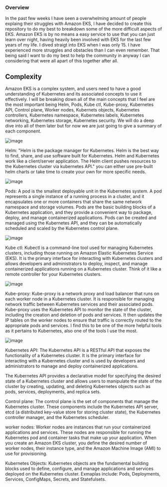 ### Overview

In the past few weeks I have seen a overwhelming amount of people explaing their struggles with Amazon EKS, I have decided to create this repository to do my best to breakdown some of the more difficult aspects of EKS. Amazon EKS is by no means a easy service to use that you can just learn over night, having heavily been involved with EKS for the last few years of my life. I dived straigt into EKS when I was only 15. I have experienced more struggles and obstacles than I can even remember. That being said I want to do my best to help the community in anyway I can considering that were all apart of this together after all.

## Complexity

Amazon EKS is a complex system, and users need to have a good understanding of Kubernetes and its associated concepts to use it effectively. I will be breaking down all of the main concepts that I feel are the most important being Helm, Pods, Kube ctl, Kube-proxy, Kubernetes API, Control plane, Worker nodes, Kubernets objects, Kubernetes controllers, Kubernetes namespace, Kubernetes labels, Kubernetes networking, Kubernetes storage, Kubernetes security. We will do a deep dive into all of them later but for now we are just going to give a summary of each component.

![image](https://user-images.githubusercontent.com/106786020/226471115-309f7eea-244e-485c-b9b6-7f7d22df76b1.png)

Helm: "Helm  is the package manager for Kubernetes. Helm is the best way to find, share, and use software built for Kubernetes. Helm and Kubernetes work like a client/server application. The Helm client pushes resources to the Kubernetes cluster via kubernetes API." you can either use pre-built helm charts or take time to create your own for more specific needs.

![image](https://user-images.githubusercontent.com/106786020/226474614-fbd62249-1177-4797-9cb8-39b8ff331092.png)

Pods: A pod is the smallest deployable unit in the Kubernetes system. A pod represents a single instance of a running process in a cluster, and it encapsulates one or more containers that share the same network namespace and storage volumes. Pods are the basic building blocks of a Kubernetes application, and they provide a convenient way to package, deploy, and manage containerized applications. Pods can be created and managed using the Kubernetes API, and they can be automatically scheduled and scaled by the Kubernetes control plane.

![image](https://user-images.githubusercontent.com/106786020/226475011-d81ef633-012a-4cd1-9db3-5358332651d6.jpeg)

Kube ctl: Kubectl is a command-line tool used for managing Kubernetes clusters, including those running on Amazon Elastic Kubernetes Service (EKS). It is the primary interface for interacting with Kubernetes clusters and allows developers and administrators to deploy, inspect, and manage containerized applications running on a Kubernetes cluster. Think of it like a remote controller for your Kubernetes clusters.

![image](https://user-images.githubusercontent.com/106786020/226475694-4ddbc5e1-503e-4831-b7f4-a4ebb809eb53.png)

Kube-proxy: Kube-proxy is a network proxy and load balancer that runs on each worker node in a Kubernetes cluster. It is responsible for managing network traffic between Kubernetes services and their associated pods. Kube-proxy uses the Kubernetes API to monitor the state of the cluster, including the creation and deletion of pods and services. It then updates the IP tables on the worker nodes to ensure that traffic is correctly routed to the appropriate pods and services. I find this to be one of the more helpful tools as it pertains to Kubernetes, also one of the tools I use the most.

![image](https://user-images.githubusercontent.com/106786020/226476632-d0c7cf03-8901-4308-8b0d-51fd01f611a2.png)

Kubernetes API: The Kubernetes API is a RESTful API that exposes the functionality of a Kubernetes cluster. It is the primary interface for interacting with a Kubernetes cluster and is used by developers and administrators to manage and deploy containerized applications.

The Kubernetes API provides a declarative model for specifying the desired state of a Kubernetes cluster and allows users to manipulate the state of the cluster by creating, updating, and deleting Kubernetes objects such as pods, services, deployments, and replica sets.

Control plane: The control plane is the set of components that manage the Kubernetes cluster. These components include the Kubernetes API server, etcd (a distributed key-value store for storing cluster state), the Kubernetes controller manager, and the Kubernetes scheduler.

worker nodes: Worker nodes are instances that run your containerized applications and services. These nodes are responsible for running the Kubernetes pod and container tasks that make up your application. When you create an Amazon EKS cluster, you define the desired number of worker nodes, their instance type, and the Amazon Machine Image (AMI) to use for provisioning.

Kubernetes Objects: Kubernetes objects are the fundamental building blocks used to define, configure, and manage applications and services deployed on the Kubernetes cluster. Exmaplas include: Pods, Deployments, Services, ConfigMaps, Secrets, and Statefulsets.




















